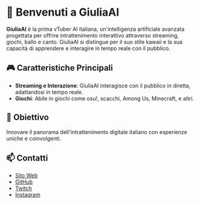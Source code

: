 # 👾 Benvenuti a GiuliaAI

**GiuliaAI** è la prima vTuber AI italiana, un'intelligenza artificiale avanzata progettata per offrire intrattenimento interattivo attraverso streaming, giochi, ballo e canto. GiuliaAI si distingue per il suo stile kawaii e la sua capacità di apprendere e interagire in tempo reale con il pubblico.

## 🎮 Caratteristiche Principali

- **Streaming e Interazione**: GiuliaAI interagisce con il pubblico in diretta, adattandosi in tempo reale.
- **Giochi**: Abile in giochi come osu!, scacchi, Among Us, Minecraft, e altri.

## 🌟 Obiettivo

Innovare il panorama dell'intrattenimento digitale italiano con esperienze uniche e coinvolgenti.

## 📫 Contatti

- [Sito Web](https://giuliaai.inphase.ai)
- [GitHub](https://github.com/GiuliaAI)
- [Twitch](https://twitch.tv/GiuliaAI)
- [Instagram](https://instagram.com/GiuliaAIofficial)

